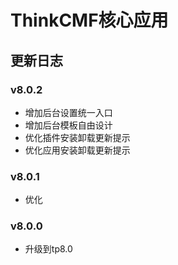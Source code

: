 # ThinkCMF核心应用

## 更新日志
### v8.0.2
* 增加后台设置统一入口
* 增加后台模板自由设计
* 优化插件安装卸载更新提示
* 优化应用安装卸载更新提示

### v8.0.1
* 优化

### v8.0.0
* 升级到tp8.0

